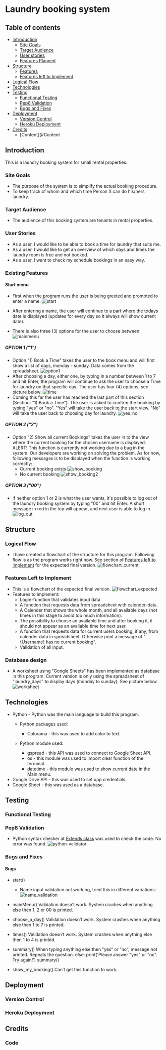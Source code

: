 # Laundry booking system

## Table of contents
* [Introduction](#Introduction)
    * [Site Goals](#Site-Goals)
    * [Target Audience](#Target-Audience)
    * [User stories](#User-Stories)
    * [Features Planned](#Features-Planned)
* [Structure](#Structure)
    * [Features](#Features)
    * [Features left to Implement](#Features-Left-to-Implement)
* [Logical Flow](#Logical-Flow)
* [Technologies](#Technologies)
* [Testing](#Testing)
    * [Functional Testing](#Functional-Testing)
    * [Pep8 Validation](#Pep8-Validation)
    * [Bugs and Fixes](#Bugs-and-Fixes)
* [Deployment](#Deployment)
    * [Version Control](#Version-Control)
    * [Heroku Deployment](#Heroku-Deployment)
* [Credits](#Credits)
  * [Content](#Content



## Introduction
This is a laundry booking system for small rental properties.

### Site Goals
* The purpose of the system is to simplify the actual booking procedure.
* To keep track of whom and which time Person X can do his/hers laundry. 

### Target Audience
* The audience of this booking system are tenants in rental properties. 

### User Stories
* As a user, I would like to be able to book a time for laundry that suits me.
* As a user, I would like to get an overview of which days and times the laundry room is free and not booked.
* As a user, I want to check my schedule bookings in an easy way.


### Existing Features
#### Start menu
* First when the program runs the user is being greeted and prompted to enter a name.
![start](/documents/images/pp3_start.png)

* After entering a name, the user will continue to a part where the todays date is displayed (updates for every day so it always will show current date).
* There is also three (3) options for the user to choose between:
![mainmenu](/documents/images/pp3_main_menu.png)

##### OPTION 1 ("1")
* Option "1) Book a Time" takes the user to the book menu and will first show a list of days, monday - sunday. Data comes from the spreadsheet.
![option1](/documents/images/pp3_option_1.png)
* After choosing a day, either one, by typing in a number between 1 to 7 and hit Enter, the program will continue to ask the user to choose a Time for laundry on that specific day. The user has four (4) options, see picture below:
![time](/documents/images/pp3_time.png)
* Coming this far the user has reached the last part of this section (Section: "1) Book a Time"). The user is asked to confirm the booking by typing "yes" or "no". "Yes" will take the user back to the start view. "No" will take the user back to choosing day for laundry.
![yes_no](/documents/images/pp3_yes_no.png)

##### OPTION 2 ("2")
* Option "2) Show all current Bookings" takes the user in to the view where the current booking for the chosen username is displayed. ALERT! This function is currently not working due to a bug in the system. Our developers are working on solving the problem. As for now, following messages is to be displayed when the function is working correctly:
    * Current booking exists
![show_booking](/documents/images/pp3_show_booking.png)
    * No current booking
![show_booking2](/documents/images/pp3_show_booking2.png)

##### OPTION 3 ("00")
* If neither option 1 or 2 is what the user wants, it's possible to log out of the laundry booking system by typing "00" and hit Enter. A short message in red in the top will appear, and next user is able to log in.
![log_out](/documents/images/pp3_log_out.png)    

## Structure
### Logical Flow
* I have created a flowchart of the structure for this program. Following flow is as the program works right now. See section of [Features left to Implement](#Features-Left-to-Implement) for the expected final version.
![flowchart_current](/documents/images/pp3_flowchart2.png)


### Features Left to Implement
* This is a flowchart of the expected final version. 
![flowchart_expected](/documents/images/pp3_flowchart.png)
* Features to implement:
    * Login-function that validates input data.
    * A function that requests data from spreadsheet with calender-data.
    * A Calender that shows the whole month, and all available days (not times in this stage to avoid too much information).
    * The possibility to choose an available time and after booking it, it should not appear as an available time for next user.
    * A function that requests data for current users booking, if any, from calender data in spreadsheet. Otherwise print a message of "{Username} has no current booking".
    * Validation of all input.

### Database design
* A worksheet using "Google Sheets" has been implemented as database in this program. Current version is only using the spreadsheet of "laundry_days" to display days (monday to sunday). See picture below.
![worksheet](/documents/images/pp3_worksheet.png)

## Technologies
* Python - Python was the main language to build this program.
    * Python packages used:
        - Colorama - this was used to add color to text.
    
    * Python module used:
        - gspread - this API was used to connect to Google Sheet API.
        - os - this module was used to import clear function of the terminal.
        - datetime - this module was used to show current date in the Main menu.
* Google Drive API - this was used to set upp credentials.
* Google Sheet - this was used as a database.

## Testing

### Functional Testing

### Pep8 Validation
* Python syntax checker at [Extends class](https://extendsclass.com/python-tester.html) was used to check the code. No error was found.
![python-validator](/documents/images/pp3_python_validator.png)

### Bugs and Fixes
#### Bugs
* start()
    * Name input validation not working, tried this in different variations:
	![name_validation](/documents/images/pp3_input_validation.png)

* mainMenu()
Validation doesn’t work. System crashes when anything else then 1, 2 or 00 is printed.

* choose_a_day()
Validation doesn’t work. System crashes when anything else then 1 to 7 is printed.

* times()
Validation doesn’t work. System crashes when anything else then 1 to 4 is printed.

* summary()
When typing anything else then ”yes” or ”no”; message not printed. Repeats the question.
	else:
        print('Please answer "yes" or "no". Try again!')
    summary()

* show_my_booking()
Can’t get this function to work. 


## Deployment

### Version Control

### Heroku Deployment

## Credits
### Code